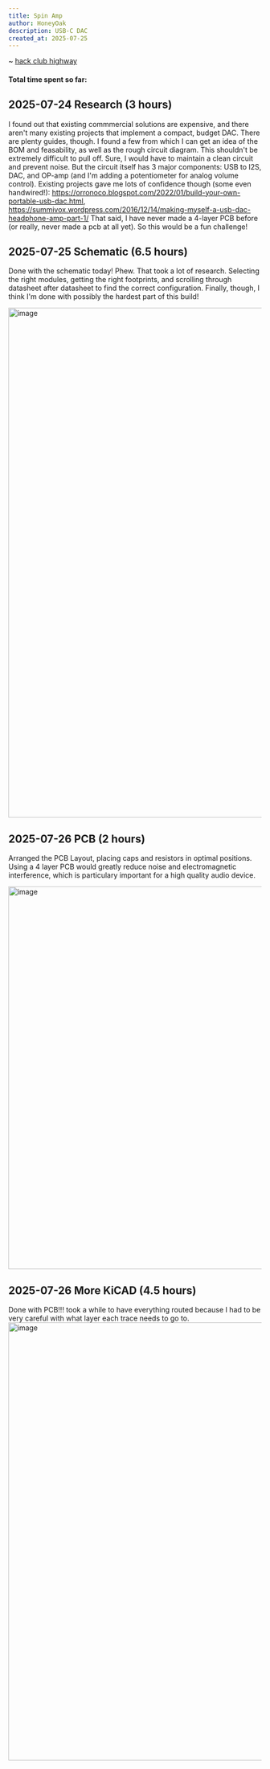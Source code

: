 ```yaml
---
title: Spin Amp
author: HoneyOak
description: USB-C DAC
created_at: 2025-07-25
---
```


~ [hack club highway](highway.hackclub.com)

#### Total time spent so far:

## 2025-07-24 Research (3 hours)
I found out that existing commmercial solutions are expensive, and there aren't many existing projects that implement a compact, budget DAC. There are plenty guides, though. I found a few from which I can get an idea of the BOM and feasability, as well as the rough circuit diagram.
This shouldn't be extremely difficult to pull off. Sure, I would have to maintain a clean circuit and prevent noise. But the circuit itself has 3 major components: USB to I2S, DAC, and OP-amp (and I'm adding a potentiometer for analog volume control).
Existing projects gave me lots of confidence though (some even handwired!): https://orronoco.blogspot.com/2022/01/build-your-own-portable-usb-dac.html, https://summivox.wordpress.com/2016/12/14/making-myself-a-usb-dac-headphone-amp-part-1/
That said, I have never made a 4-layer PCB before (or really, never made a pcb at all yet). So this would be a fun challenge! 

## 2025-07-25 Schematic (6.5 hours)
Done with the schematic today! Phew. That took a lot of research. Selecting the right modules, getting the right footprints, and scrolling through datasheet after datasheet to find the correct configuration. Finally, though, I think I'm done with possibly the hardest part of this build!

<img width="1439" height="1015" alt="image" src="https://github.com/user-attachments/assets/4ef94a13-1a13-4ebd-899c-c6cd69d44cfb" />

## 2025-07-26 PCB (2 hours)
Arranged the PCB Layout, placing caps and resistors in optimal positions. Using a 4 layer PCB would greatly reduce noise and electromagnetic interference, which is particulary important for a high quality audio device.

<img width="963" height="762" alt="image" src="https://github.com/user-attachments/assets/99641e1a-6297-4409-a402-8b6303b889ea" />


## 2025-07-26 More KiCAD (4.5 hours)
Done with PCB!!! took a while to have everything routed because I had to be very careful with what layer each trace needs to go to.
<img width="1020" height="872" alt="image" src="https://github.com/user-attachments/assets/43d9eb0a-e726-4bfc-b9c0-553a86384fb3" />
